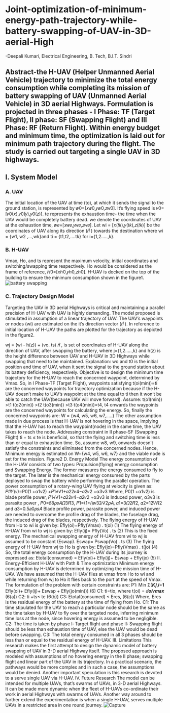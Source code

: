 # Joint-optimization-of-minimum-energy-path-trajectory-while-battery-swapping-of-UAV-in-3D-aerial-High
-Deepali Kumari, Electrical Engineering, B. Tech, B.I.T. Sindri
## Abstract-the H-UAV (Helper Unmanned Aerial Vehicle) trajectory to minimize the total energy consumption while completing its mission of battery swapping of UAV (Unmanned Aerial Vehicle) in 3D aerial Highways. Formulation is projected in three phases - I Phase: TF (Target Flight), II phase: SF (Swapping Flight) and III Phase: RF (Return Flight). Within energy budget and minimum time, the optimization is laid out for minimum path trajectory during the flight. The study is carried out targeting a single UAV in 3D highways.

## I. System Model
### A. UAV
The initial location of the UAV at time (to), at which it sends the signal to the ground station, is represented by 𝑤0=[𝑥𝑤0,𝑦𝑤0,𝑧𝑤0]. It’s flying speed is 𝑣0=[𝑣0(𝑥),𝑣0(𝑦),𝑦0(𝑧)]. te represents the exhaustion time- the time when the UAV would be completely battery dead. we denote the coordinates of UAV at the exhaustion time, 𝑤𝑒=[𝑥𝑤𝑒,𝑦𝑤𝑒,𝑧𝑤𝑒]. Let wi = [𝑥(𝑡𝑘),𝑦(𝑡𝑘),𝑧(𝑡𝑘)] be the coordinates of UAV along its direction (𝑛⃗ ) towards the destination where wi = {w1, w2 ,…,wk}and ti = {t1,t2,….tk} for i={1,2…..,k}.     

### B. H-UAV
Vmax, Ho, and ts represent the maximum velocity, initial coordinates and switching/swapping time respectively. Ho would be considered as the frame of reference, 𝐻0=[𝑥ℎ0,𝑦ℎ0,𝑧ℎ0]. H-UAV is docked on the top of the building to ensure the minimum consumption shown in the figure1.
![battery swapping](https://user-images.githubusercontent.com/87405534/126459538-217549ab-96c8-48e4-b518-0e07042ef48a.jpg)

### C. Trajectory Design Model          
Targeting the UAV in 3D aerial Highways is critical and maintaining a parallel precision of H-UAV with UAV is highly demanding. The model proposed is stimulated in assumption of a linear trajectory of UAV. The UAV’s waypoints or nodes (wi) are estimated on the it’s direction vector (𝑛⃗ ). In reference to initial location of H-UAV the paths are plotted for the trajectory as depicted in the figure2.


wj = (wi - h(z)) + (vo. ts) 𝑛⃗ , is set of coordinates of H-UAV along the direction of UAV, after swapping the battery, where j={1,2…..,k} and h(z) is the height difference between UAV and H-UAV in 3D Highways while swapping that need to be maintained.
Explanation:
wo and t0 is the initial position and time of UAV, when it sent the signal to the ground station about its battery deficiency, respectively. Objective is to design the minimum time trajectory for the H-UAV to reach the concerned waypoint, determined by Vmax. So, in I Phase-TF (Target Flight), waypoints satisfying t(oi(min))=ti are the concerned waypoints for trajectory
optimization because if the H-UAV doesn’t make to UAV’s waypoint at the time equal to ti then it won’t be able to catch the UAV(because UAV will move forward). Assume:
t(o1(min)) >t1
t(o2(min)) >t2
t(o3(min)) >t3
t(o4(min))=t4,
t4 onwards the waypoints are the concerned waypoints for calculating the energy.
So, finally the concerned waypoints are:
W = {w4, w5, w6, w7,…..}
The other assumption made in due process is that H-UAV is not hovering in the space, implying that the H-UAV has to reach the waypoint(node) in the same time, the UAV takes to reach the node.
Addressing constraint in II phase-SF (Swapping Flight) ti + ts ≤ te is beneficial, so that the flying and switching time is less than or equal to exhaustion time. So, assume w8, w9, onwards doesn’t satisfy the constraints and eliminated from the concerned nodes. Hence, Minimum energy is estimated on W={w4, w5, w6, w7} and the viable node is set for the mission.
Figure2
D. Energy Model
The energy consumption of the H-UAV consists of two types: Propulsion(flying) energy consumption and Swapping Energy. The former measures the energy consumed to fly to the target. The later is the mechanical energy consumed by the parts deployed to swap the battery while performing the parallel operation. The power consumption of a rotary-wing UAV flying at velocity is given as:
𝑃𝑓𝑙𝑌(𝑣)=P0(1 +α1v2) +𝑃1√√1+𝛼22𝜈4−𝛼2𝜈2 +α3ν3
Where, P0(1 +α1v2) is blade profile power, 𝑃1√√1+𝛼22𝜈4−𝛼2𝜈2 +α3ν3 is Induced power, α3ν3 is parasite power , 𝑃0=𝛿8𝜌𝑠𝐴𝛺3𝑅3, 𝑃1=(1+𝐼)𝑤32⁄√2𝜌𝐴, 𝛼1=3𝛺2𝑅2, 𝛼2=12𝑉𝑅2 and 𝛼3=0.5𝑎0𝜌𝑠𝐴
Blade profile power, parasite power, and induced power are needed to overcome the profile drag of the blades, the fuselage drag, the induced drag of the blades, respectively.
The flying energy of H-UAV from Ho to wi is given by:
Efly(oi)=Pfly(Vmax) . t(oi) (1)
The flying energy of H-UAV from wi to wj is given by:
Efly(ij)= Pfly(Vo) . ts (2)
This is the fixed energy.
The mechanical swapping energy of H-UAV from wi to wj is assumed to be constant (Eswap).
Eswap= Pswap(Vo) . ts (3)
The flying energy of H-UAV from wj to Ho is given by:
Efly(jo)=Pfly(Vmax) . t(jo) (4)
So, the total energy consumption by the H-UAV during its journey is expressed as:
Etotal(consumed) = Efly(oi)+ Efly(ij)+ Eswap + Efly(jo) (5)
II. Energy-Efficient H-UAV with Path & Time optimization
Minimum energy consumption by H-UAV is determined by optimizing the mission time of H-UAV. We have assumed that the H-UAV flies at vmax from Ho to wi and while returning from wj to Ho it flies back to the port at the speed of Vmax.
The formulation of the problem with certain constraints are:
P1: Min Σ(𝑲𝒋,𝒊=𝟏 Efly(oi)+ Efly(ij)+ Eswap + Efly(jo(min))) (6)
C1: ti=tio, where t(oi) = ⅆ𝒐𝒊𝒗𝒎𝒂𝒙 (6(a))
C2: ti +ts≤ te (6(b))
C3: Etotal(consumed) ≤ Eres, (6(c))
Where, Eres is the residual energy of the battery at the time of flying from Ho.
C1: The time stipulated for the UAV to reach a particular node should be the same as the time taken by H-UAV to fly over the targeted node, inferring minimum time loss at the node, since hovering energy is assumed to be negligible.
C2: The time is taken by phase I: Target flight and phase II: Swapping flight should be less than exhaustion time of UAV, else the UAV would be dead before swapping.
C3: The total energy consumed in all 3 phases should be less than or equal to the residual energy of H-UAV.
III. Limitations
This research makes the first attempt to design the dynamic model of battery swapping of UAV in 3-D aerial Highway itself. The proposed approach is modeled with assumptions of no hovering energy in the II phase; swapping flight and linear part of the UAV in its trajectory. In a practical scenario, the pathways would be more complex and in such a case, the assumptions would be denied. Another important speculation is this research is devoted to a serve single UAV via H-UAV.
IV. Future Research
The model can be intended for multiple UAVs, that’s swarms of UAVs, in 3-D aerial Highways. It can be made more dynamic when the fleet of H-UAVs co-ordinate their work in aerial Highways with swarms of UAVs. Another way around to further extend the experimentation is when a single H-UAV, serves multiple UAVs in a restricted area in one round journey.
![Capture](https://user-images.githubusercontent.com/87405534/126458248-1deeded5-fd73-4a13-ac2b-0edaa37bdeac.PNG)
